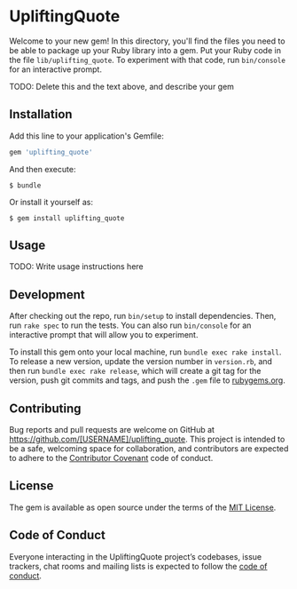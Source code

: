 # UpliftingQuote

Welcome to your new gem! In this directory, you'll find the files you need to be able to package up your Ruby library into a gem. Put your Ruby code in the file `lib/uplifting_quote`. To experiment with that code, run `bin/console` for an interactive prompt.

TODO: Delete this and the text above, and describe your gem

## Installation

Add this line to your application's Gemfile:

```ruby
gem 'uplifting_quote'
```

And then execute:

    $ bundle

Or install it yourself as:

    $ gem install uplifting_quote

## Usage

TODO: Write usage instructions here

## Development

After checking out the repo, run `bin/setup` to install dependencies. Then, run `rake spec` to run the tests. You can also run `bin/console` for an interactive prompt that will allow you to experiment.

To install this gem onto your local machine, run `bundle exec rake install`. To release a new version, update the version number in `version.rb`, and then run `bundle exec rake release`, which will create a git tag for the version, push git commits and tags, and push the `.gem` file to [rubygems.org](https://rubygems.org).

## Contributing

Bug reports and pull requests are welcome on GitHub at https://github.com/[USERNAME]/uplifting_quote. This project is intended to be a safe, welcoming space for collaboration, and contributors are expected to adhere to the [Contributor Covenant](http://contributor-covenant.org) code of conduct.

## License

The gem is available as open source under the terms of the [MIT License](http://opensource.org/licenses/MIT).

## Code of Conduct

Everyone interacting in the UpliftingQuote project’s codebases, issue trackers, chat rooms and mailing lists is expected to follow the [code of conduct](https://github.com/[USERNAME]/uplifting_quote/blob/master/CODE_OF_CONDUCT.md).
